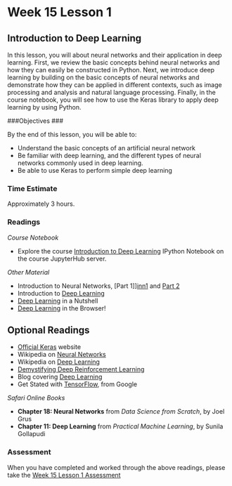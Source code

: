 # Week 15 Lesson 1 #

## Introduction to Deep Learning ##

In this lesson, you will about neural networks and their application in
deep learning. First, we review the basic concepts behind neural
networks and how they can easily be constructed in Python. Next, we
introduce deep learning by building on the basic concepts of neural
networks and demonstrate how they can be applied in different contexts,
such as image processing and analysis and natural language processing.
Finally, in the course notebook, you will see how to use the Keras
library to apply deep learning by using Python.

###Objectives ###

By the end of this lesson, you will be able to:

- Understand the basic concepts of an artificial neural network
- Be familiar with deep learning, and the different types of neural
networks commonly used in deep learning.
- Be able to use Keras to perform simple deep learning

### Time Estimate ###

Approximately 3 hours.

### Readings ####

_Course Notebook_

- Explore the course [Introduction to Deep Learning][l1nb]
IPython Notebook on the course JupyterHub server.

_Other Material_

- Introduction to Neural Networks, [Part 1]][inn1] and [Part 2][inn2]
- Introduction to [Deep Learning][idl]
- [Deep Learning][ndl] in a Nutshell
- [Deep Learning][dlb] in the Browser!

## Optional Readings ##

- [Official Keras][ok] website
- Wikipedia on [Neural Networks][wnn]
- Wikipedia on [Deep Learning][wdl]
- [Demystifying Deep Reinforcement Learning][ddrl]
- Blog covering [Deep Learning][bdl]
- Get Stated with [TensorFlow][tfg], from Google

_Safari Online Books_

- **Chapter 18: Neural Networks** from _Data Science from Scratch_, by Joel Grus
- **Chapter 11: Deep Learning** from _Practical Machine Learning_, by Sunila Gollapudi

### Assessment ###

When you have completed and worked through the above readings, please take the [Week 15 Lesson 1 Assessment][la]

[l1nb]: notebooks/intro2dl.ipynb
[la]: https://learn.illinois.edu/mod/quiz/

[wdl]: https://en.wikipedia.org/wiki/Deep_learning
[wnn]: https://en.wikipedia.org/wiki/Artificial_neural_network

[ok]: http://keras.io
[inn1]: https://iamtrask.github.io/2015/07/12/basic-python-network/
[inn2]: https://iamtrask.github.io/2015/07/27/python-network-part2/

[idl]: https://www.datarobot.com/blog/a-primer-on-deep-learning/
[ndl]: http://nikhilbuduma.com/2014/12/29/deep-learning-in-a-nutshell/
[dlb]: http://playground.tensorflow.org/

[ddrl]: http://www.nervanasys.com/demystifying-deep-reinforcement-learning/
[bdl]: http://colah.github.io
[tfg]: https://www.tensorflow.org/versions/master/get_started/index.html
